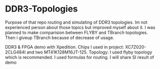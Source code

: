 # DDR3-Topologies
Purpose of that repo routing and simulating of DDR3 topologies.
Im not experienced person about those topics but improved myself about it. 
I was planned to make comparision between FLYBY and TBranch topologies. 
Then i giveup TBranch because of decrease of usage.

DDR3 & FPGA demo with Xpedition.
Chips I used in project:
XC7Z020-2CLG484I and two MT41K128M16JT-125.
Topology:
I used flyby topology which is recommended.
I used formulas for routing.
I will share SI result of demo

